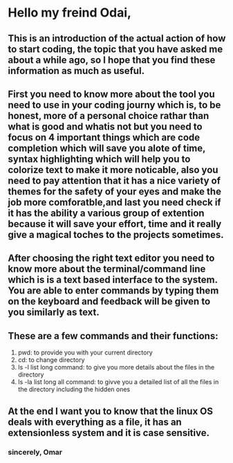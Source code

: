 # Hello my freind Odai,
## This is an introduction of the actual action of how to start coding, the topic that you have asked me about a while ago, so I hope that you find these information as much as useful.
## First you need to know more about the tool you need to use in your coding journy which is, to be honest, more of a personal choice rathar than what is good and whatis not but you need to focus on 4 important things which are  code  completion which will save you alote of time, syntax highlighting which will help you to colorize text to make it more noticable, also you need to pay attention that it has a nice variety of themes for the safety of your eyes and make the job more comforatble,and last you need check if it has the ability a various group of extention because it will save your effort, time and it really give a magical toches to the projects sometimes.
## After choosing the right text editor you need to know more about the terminal/command line which is is a text based interface to the system. You are able to enter commands by typing them on the keyboard and feedback will be given to you similarly as text.
## These are  a few commands and their functions:
1. pwd: to provide you with your current directory
2. cd: to change directory 
3. ls -l list long command: to give you more details about the files in the directory
4. ls -la list long all command: to givve you a detailed list of all the files in the directory including the hidden ones 
## At the end I want you to know that the linux OS deals with everything as a file, it has an extensionless system and it is case sensitive. 
### sincerely, Omar
